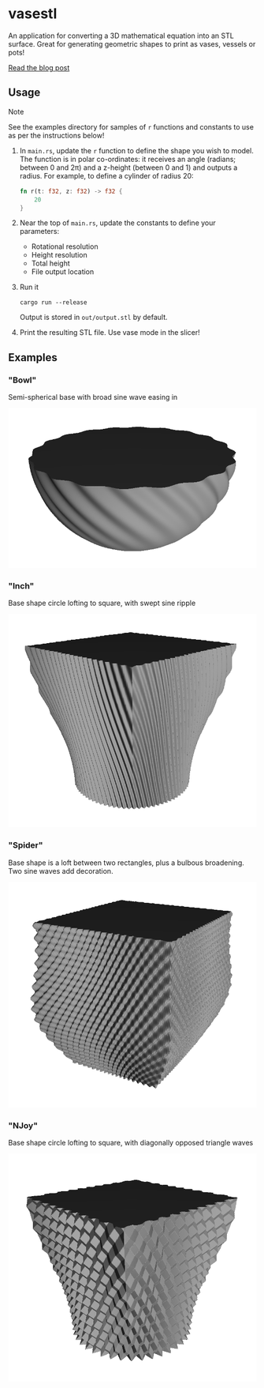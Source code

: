 # vasestl

An application for converting a 3D mathematical equation into an STL surface. Great for generating geometric shapes to print as vases, vessels or pots!

[Read the blog post](https://albert.nz/vasestl)

## Usage

> [!NOTE]
> See the examples directory for samples of `r` functions and constants to use as per the instructions below!

1. In `main.rs`, update the `r` function to define the shape you wish to model. The function is in polar co-ordinates: it receives an angle (radians; between 0 and 2π) and a z-height (between 0 and 1) and outputs a radius. For example, to define a cylinder of radius 20:

   ```rust
   fn r(t: f32, z: f32) -> f32 {
       20
   }
   ```

1. Near the top of `main.rs`, update the constants to define your parameters:

   - Rotational resolution
   - Height resolution
   - Total height
   - File output location

1. Run it

   ```shell
   cargo run --release
   ```

   Output is stored in `out/output.stl` by default.

1. Print the resulting STL file. Use vase mode in the slicer!

## Examples

### "Bowl"

Semi-spherical base with broad sine wave easing in

![](./examples/bowl.png)

### "Inch"

Base shape circle lofting to square, with swept sine ripple

![](./examples/inch.png)

### "Spider"

Base shape is a loft between two rectangles, plus a bulbous broadening. Two sine waves add decoration. 

![](./examples/spider.png)

### "NJoy"

Base shape circle lofting to square, with diagonally opposed triangle waves

![](./examples/njoy.png)